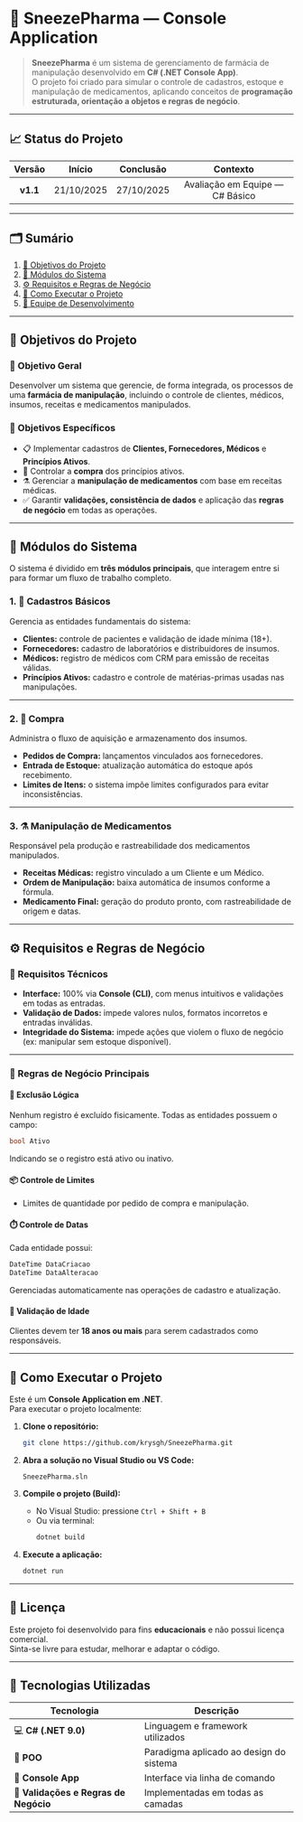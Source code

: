 # 💊 SneezePharma — Console Application

> **SneezePharma** é um sistema de gerenciamento de farmácia de manipulação desenvolvido em **C# (.NET Console App)**.  
> O projeto foi criado para simular o controle de cadastros, estoque e manipulação de medicamentos, aplicando conceitos de **programação estruturada, orientação a objetos e regras de negócio**.

---

## 📈 Status do Projeto

| Versão | Início | Conclusão | Contexto |
|:-------:|:-------:|:-----------:|:----------:|
| **v1.1** | 21/10/2025 | 27/10/2025 | Avaliação em Equipe — C# Básico |

---

## 🗂️ Sumário

1. [🎯 Objetivos do Projeto](#-objetivos-do-projeto)  
2. [🧩 Módulos do Sistema](#-módulos-do-sistema)  
3. [⚙️ Requisitos e Regras de Negócio](#️-requisitos-e-regras-de-negócio)  
4. [🚀 Como Executar o Projeto](#-como-executar-o-projeto)  
5. [👥 Equipe de Desenvolvimento](#-equipe-de-desenvolvimento)

---

## 🎯 Objetivos do Projeto

### 🎯 Objetivo Geral  
Desenvolver um sistema que gerencie, de forma integrada, os processos de uma **farmácia de manipulação**, incluindo o controle de clientes, médicos, insumos, receitas e medicamentos manipulados.

### 🎯 Objetivos Específicos
- 📋 Implementar cadastros de **Clientes, Fornecedores, Médicos** e **Princípios Ativos**.  
- 🧾 Controlar a **compra** dos princípios ativos.  
- ⚗️ Gerenciar a **manipulação de medicamentos** com base em receitas médicas.  
- ✅ Garantir **validações, consistência de dados** e aplicação das **regras de negócio** em todas as operações.

---

## 🧩 Módulos do Sistema

O sistema é dividido em **três módulos principais**, que interagem entre si para formar um fluxo de trabalho completo.

### 1. 👥 Cadastros Básicos  
Gerencia as entidades fundamentais do sistema:

- **Clientes:** controle de pacientes e validação de idade mínima (18+).  
- **Fornecedores:** cadastro de laboratórios e distribuidores de insumos.  
- **Médicos:** registro de médicos com CRM para emissão de receitas válidas.  
- **Princípios Ativos:** cadastro e controle de matérias-primas usadas nas manipulações.

---

### 2. 🛒 Compra   
Administra o fluxo de aquisição e armazenamento dos insumos.

- **Pedidos de Compra:** lançamentos vinculados aos fornecedores.  
- **Entrada de Estoque:** atualização automática do estoque após recebimento.  
- **Limites de Itens:** o sistema impõe limites configurados para evitar inconsistências.

---

### 3. ⚗️ Manipulação de Medicamentos  
Responsável pela produção e rastreabilidade dos medicamentos manipulados.

- **Receitas Médicas:** registro vinculado a um Cliente e um Médico.  
- **Ordem de Manipulação:** baixa automática de insumos conforme a fórmula.  
- **Medicamento Final:** geração do produto pronto, com rastreabilidade de origem e datas.

---

## ⚙️ Requisitos e Regras de Negócio

### 🔧 Requisitos Técnicos

- **Interface:** 100% via **Console (CLI)**, com menus intuitivos e validações em todas as entradas.  
- **Validação de Dados:** impede valores nulos, formatos incorretos e entradas inválidas.  
- **Integridade do Sistema:** impede ações que violem o fluxo de negócio (ex: manipular sem estoque disponível).  

---

### 📜 Regras de Negócio Principais

#### 🧱 Exclusão Lógica  
Nenhum registro é excluído fisicamente. Todas as entidades possuem o campo:
```csharp
bool Ativo
```
Indicando se o registro está ativo ou inativo.

#### 📦 Controle de Limites  
- Limites de quantidade por pedido de compra e manipulação.  

#### ⏱️ Controle de Datas  
Cada entidade possui:
```csharp
DateTime DataCriacao
DateTime DataAlteracao
```
Gerenciadas automaticamente nas operações de cadastro e atualização.

#### 👤 Validação de Idade  
Clientes devem ter **18 anos ou mais** para serem cadastrados como responsáveis.

---

## 🚀 Como Executar o Projeto

Este é um **Console Application em .NET**.  
Para executar o projeto localmente:

1. **Clone o repositório:**
   ```bash
   git clone https://github.com/krysgh/SneezePharma.git
   ```

2. **Abra a solução no Visual Studio ou VS Code:**
   ```
   SneezePharma.sln
   ```

3. **Compile o projeto (Build):**
   - No Visual Studio: pressione `Ctrl + Shift + B`  
   - Ou via terminal:
     ```bash
     dotnet build
     ```

4. **Execute a aplicação:**
   ```bash
   dotnet run
   ```

---


## 🧾 Licença

Este projeto foi desenvolvido para fins **educacionais** e não possui licença comercial.  
Sinta-se livre para estudar, melhorar e adaptar o código.

---

## 🧠 Tecnologias Utilizadas

| Tecnologia | Descrição |
|-------------|------------|
| 💻 **C# (.NET 9.0)** | Linguagem e framework utilizados |
| 🧩 **POO** | Paradigma aplicado ao design do sistema |
| 🧮 **Console App** | Interface via linha de comando |
| 🧱 **Validações e Regras de Negócio** | Implementadas em todas as camadas |
